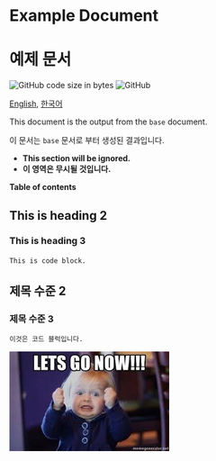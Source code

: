 <!---------------------------->
<!-- multilangual suffix: en, kr  -->
<!---------------------------->

<!-- [en] -->
# Example Document
<!-- [kr] -->
# 예제 문서
<!-- [common] -->

![GitHub code size in bytes](https://img.shields.io/github/languages/code-size/ryul1206/multilingual-markdown.svg)
![GitHub](https://img.shields.io/github/license/ryul1206/multilingual-markdown.svg)

[English](example.en.md), [한국어](example.kr.md)

<!-- [en] -->
This document is the output from the `base` document.
<!-- [kr] -->
이 문서는 `base` 문서로 부터 생성된 결과입니다.
<!-- [common] -->

<!-- [ignore] -->
- **This section will be ignored.**
- **이 영역은 무시될 것입니다.**

<!-- [common] -->
**Table of contents**

<!-- [[ multilangual toc: level=2~3 ]] -->

<!-- [en] -->
## This is heading 2

### This is heading 3

```bash
This is code block.
```

<!-- [kr] -->
## 제목 수준 2

### 제목 수준 3

```bash
이것은 코드 블럭입니다.
```

<!-- [common] -->
![lets go now](lets-go-now.jpg)
